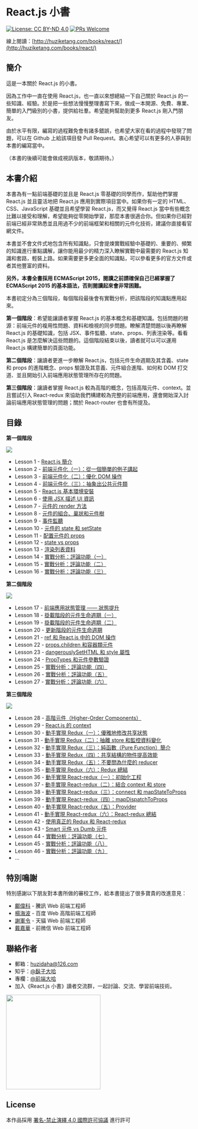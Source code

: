 # React.js 小書
[![License: CC BY-ND 4.0](https://img.shields.io/badge/License-CC%20BY--ND%204.0-blue.svg)](https://creativecommons.org/licenses/by-nd/4.0/legalcode)
[![PRs Welcome](https://img.shields.io/badge/PRs-welcome-brightgreen.svg)](CONTRIBUTING.md)

線上閱讀：[http://huziketang.com/books/react/](http://huziketang.com/books/react/)

## 簡介
這是一本關於 React.js 的小書。

因為工作中一直在使用 React.js，也一直以來想總結一下自己關於 React.js 的一些知識、經驗。於是把一些想法慢慢整理書寫下來，做成一本開源、免費、專業、簡單的入門級別的小書，提供給社羣。希望能夠幫助到更多 React.js 剛入門朋友。

由於水平有限，編寫的過程難免會有諸多錯誤，也希望大家在看的過程中發現了問題，可以在 Github 上給該項目發 Pull Request。衷心希望可以有更多的人蔘與到本書的編寫當中。

（本書的後續可能會做成視訊版本，敬請期待。）

## 本書介紹

本書為有一點前端基礎的並且是 React.js 零基礎的同學而作，幫助他們掌握 React.js 並且靈活地把 React.js 應用到實際項目當中。如果你有一定的 HTML、CSS、JavaScript 基礎並且希望學習 React.js，而又覺得 React.js 當中有些概念比難以接受和理解，希望能夠從零開始學習，那麼本書很適合你。但如果你已經對前端已經非常熟悉並且用過不少的前端框架和相關的元件化技術，建議你直接看官網文件。

本書並不會文件式地包含所有知識點，只會提煉實戰經驗中基礎的、重要的、頻繁的知識進行重點講解，讓你能用最少的精力深入瞭解實戰中最需要的 React.js 知識和套路，輕裝上路。如果需要更多更全面的知識點，可以參看更多的官方文件或者其他豐富的資料。

**另外，本書全書採用 ECMAScript 2015，閱讀之前請確保自己已經掌握了 ECMAScript 2015 的基本語法，否則閱讀起來會非常困難。**

本書初定分為三個階段，每個階段最後會有實戰分析，把該階段的知識點應用起來。

**第一個階段**：希望能讓讀者掌握 React.js 的基本概念和基礎知識。包括問題的根源：前端元件的複用性問題、資料和檢視的同步問題。瞭解清楚問題以後再瞭解 React.js 的基礎知識，包括 JSX、事件監聽、state、props、列表渲染等。看看 React.js 是怎麼解決這些問題的。這個階段結束以後，讀者就可以可以運用 React.js 構建簡單的頁面功能。

**第二個階段**：讓讀者更進一步瞭解 React.js，包括元件生命週期及其含義、state 和 props 的進階概念、props 驗證及其意義、元件組合進階、如何和 DOM 打交道、並且開始引入前端應用狀態管理所存在的問題。

**第三個階段**：讓讀者掌握 React.js 較為高階的概念，包括高階元件、context。並且嘗試引入 React-redux 來協助我們構建較為完整的前端應用，還會開始深入討論前端應用狀態管理的問題；關於 React-router 也會有所提及。

## 目錄

**第一個階段**

![](https://img.shields.io/badge/已完成-100%25-brightgreen.svg)

* Lesson 1 - [React.js 簡介](http://huziketang.com/books/react/lesson1)
* Lesson 2 - [前端元件化（一）：從一個簡單的例子講起](http://huziketang.com/books/react/lesson2)
* Lesson 3 - [前端元件化（二）：優化 DOM 操作](http://huziketang.com/books/react/lesson3)
* Lesson 4 - [前端元件化（三）：抽象出公共元件類](http://huziketang.com/books/react/lesson4)
* Lesson 5 - [React.js 基本環境安裝](http://huziketang.com/books/react/lesson5)
* Lesson 6 - [使用 JSX 描述 UI 資訊](http://huziketang.com/books/react/lesson6)
* Lesson 7 - [元件的 render 方法](http://huziketang.com/books/react/lesson7)
* Lesson 8 - [元件的組合、巢狀和元件樹](http://huziketang.com/books/react/lesson8)
* Lesson 9 - [事件監聽](http://huziketang.com/books/react/lesson9)
* Lesson 10 - [元件的 state 和 setState](http://huziketang.com/books/react/lesson10)
* Lesson 11 - [配置元件的 props](http://huziketang.com/books/react/lesson11)
* Lesson 12 - [state vs props](http://huziketang.com/books/react/lesson12)
* Lesson 13 - [渲染列表資料](http://huziketang.com/books/react/lesson13)
* Lesson 14 - [實戰分析：評論功能（一）](http://huziketang.com/books/react/lesson14)
* Lesson 15 - [實戰分析：評論功能（二）](http://huziketang.com/books/react/lesson15)
* Lesson 16 - [實戰分析：評論功能（三）](http://huziketang.com/books/react/lesson16)

**第二個階段**

![](https://img.shields.io/badge/已完成-100%25-brightgreen.svg)

* Lesson 17 - [前端應用狀態管理 —— 狀態提升](http://huziketang.com/books/react/lesson17)
* Lesson 18 - [掛載階段的元件生命週期（一）](http://huziketang.com/books/react/lesson18)
* Lesson 19 - [掛載階段的元件生命週期（二）](http://huziketang.com/books/react/lesson19)
* Lesson 20 - [更新階段的元件生命週期](http://huziketang.com/books/react/lesson20)
* Lesson 21 - [ref 和 React.js 中的 DOM 操作](http://huziketang.com/books/react/lesson21)
* Lesson 22 - [props.children 和容器類元件](http://huziketang.com/books/react/lesson22)
* Lesson 23 - [dangerouslySetHTML 和 style 屬性](http://huziketang.com/books/react/lesson23)
* Lesson 24 - [PropTypes 和元件參數驗證](http://huziketang.com/books/react/lesson24)
* Lesson 25 - [實戰分析：評論功能（四）](http://huziketang.com/books/react/lesson25)
* Lesson 26 - [實戰分析：評論功能（五）](http://huziketang.com/books/react/lesson26)
* Lesson 27 - [實戰分析：評論功能（六）](http://huziketang.com/books/react/lesson27)

**第三個階段**

![](https://img.shields.io/badge/已完成-90%25-brightgreen.svg)

* Lesson 28 - [高階元件（Higher-Order Components）](http://huziketang.com/books/react/lesson28)
* Lesson 29 - [React.js 的 context](http://huziketang.com/books/react/lesson29)
* Lesson 30 - [動手實現 Redux（一）：優雅地修改共享狀態](http://huziketang.com/books/react/lesson30)
* Lesson 31 - [動手實現 Redux（二）：抽離 store 和監控資料變化](http://huziketang.com/books/react/lesson31)
* Lesson 32 - [動手實現 Redux（三）：純函數（Pure Function）簡介](http://huziketang.com/books/react/lesson32)
* Lesson 33 - [動手實現 Redux（四）：共享結構的物件提高效能](http://huziketang.com/books/react/lesson33)
* Lesson 34 - [動手實現 Redux（五）：不要問為什麼的 reducer](http://huziketang.com/books/react/lesson34)
* Lesson 35 - [動手實現 Redux（六）：Redux 總結](http://huziketang.com/books/react/lesson35)
* Lesson 36 - [動手實現 React-redux（一）：初始化工程](http://huziketang.com/books/react/lesson36)
* Lesson 37 - [動手實現 React-redux（二）：結合 context 和 store](http://huziketang.com/books/react/lesson37)
* Lesson 38 - [動手實現 React-redux（三）：connect 和 mapStateToProps](http://huziketang.com/books/react/lesson38)
* Lesson 39 - [動手實現 React-redux（四）：mapDispatchToProps](http://huziketang.com/books/react/lesson39)
* Lesson 40 - [動手實現 React-redux（五）：Provider](http://huziketang.com/books/react/lesson40)
* Lesson 41 - [動手實現 React-redux（六）：React-redux 總結](http://huziketang.com/books/react/lesson41)
* Lesson 42 - [使用真正的 Redux 和 React-redux](http://huziketang.com/books/react/lesson42)
* Lesson 43 - [Smart 元件 vs Dumb 元件](http://huziketang.com/books/react/lesson43)
* Lesson 44 - [實戰分析：評論功能（七）](http://huziketang.com/books/react/lesson44)
* Lesson 45 - [實戰分析：評論功能（八）](http://huziketang.com/books/react/lesson45)
* Lesson 46 - [實戰分析：評論功能（九）](http://huziketang.com/books/react/lesson46)
* ...

## 特別鳴謝

特別感謝以下朋友對本書所做的審校工作，給本書提出了很多寶貴的改進意見：

* [鄺偉科](https://github.com/kuangwk/) - 騰訊 Web 前端工程師
* [楊海波](https://github.com/hipoyang/) - 百度 Web 高階前端工程師
* [謝軍令](https://github.com/brucexiejunling/) - 天貓 Web 前端工程師
* [戴嘉華](https://github.com/livoras/) - 前微信 Web 前端工程師

## 聯絡作者

* 郵箱：huzidaha@126.com
* 知乎：[@鬍子大哈](https://www.zhihu.com/people/hu-zi-da-ha)
* 專欄：[@前端大哈](https://zhuanlan.zhihu.com/qianduandaha)
* 加入《React.js 小書》讀者交流群，一起討論、交流、學習前端技術。

<img width='256px' src='http://huzidaha.github.io/static/assets/img/wechat-user.jpeg' />


## License

本作品採用 [署名-禁止演繹 4.0 國際許可協議](https://creativecommons.org/licenses/by-nd/4.0/legalcode) 進行許可
